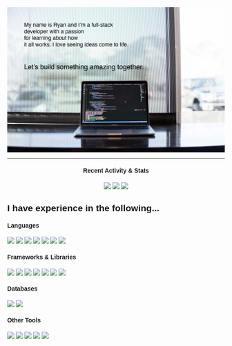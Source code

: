 <div class="big-container" style="font-family: 'Helvetica'">
    <div class="head-banner">
        <img src="banner-image-header.jpg" border=0 width="800" align="center">
    </div>
    <div class="info-badges">
        <hr>
        <h4 align="center">Recent Activity & Stats</h4>
        <div align="center">
            <img src="https://badges.pufler.dev/repos/ryan-bradshaw"/>
            <img src="https://badges.pufler.dev/commits/monthly/ryan-bradshaw"/>
            <img src="https://badges.pufler.dev/visits/ryan-bradshaw/ryan-bradshaw"/>
        </div>
    </div>
    <div class="main">
        <div class="technologies">
            <h2>I have experience in the following...</h2>
            <h4>Languages</h4>
                <img src="https://img.shields.io/badge/HTML5-E34F26?style=for-the-badge&logo=html5&logoColor=white"/>
                <img src="https://img.shields.io/badge/CSS3-1572B6?style=for-the-badge&logo=css3&logoColor=white" />
                <img src="https://img.shields.io/badge/JavaScript-F7DF1E?style=for-the-badge&logo=javascript&logoColor=black"/>
                <img src="https://img.shields.io/badge/Python-3776AB?style=for-the-badge&logo=python&logoColor=white"/>
                <img src="https://img.shields.io/badge/Java-ED8B00?style=for-the-badge&logo=java&logoColor=white"/>
                <img src="https://img.shields.io/badge/PHP-777BB4?style=for-the-badge&logo=php&logoColor=white"/>
                <img src="https://img.shields.io/badge/Rust-000000?style=for-the-badge&logo=rust&logoColor=white" />
                <!-- <img src="https://img.shields.io/badge/Solidity-e6e6e6?style=for-the-badge&logo=solidity&logoColor=black"/>-->
            <h4>Frameworks & Libraries</h4>
                <img src="https://img.shields.io/badge/-Nodejs-white?style=for-the-badge&logo=Node.js"/>
                <img src="https://img.shields.io/badge/-React-212121?style=for-the-badge&logo=react"/>
                <img src="https://img.shields.io/badge/Wordpress-21759B?style=for-the-badge&logo=wordpress&logoColor=white"/>
                <img src="https://img.shields.io/badge/-Bootstrap-563D7C?style=for-the-badge&logo=bootstrap"/>
                <img src="https://img.shields.io/badge/-Express-22AE5A?style=for-the-badge&logo=express"/>
                <img src="https://img.shields.io/badge/Flask-000000?style=for-the-badge&logo=flask&logoColor=white"/>
                <img src="https://img.shields.io/badge/npm-CB3837?style=for-the-badge&logo=npm&logoColor=white"/>
                <!-- add badge for axios? -->
            <h4>Databases</h4>
                <img src="https://img.shields.io/badge/-MySQL-DD8A00?style=for-the-badge&logo=mysql"/>
                <img src="https://img.shields.io/badge/-MongoDB-FFF?style=for-the-badge&logo=mongodb"/>
            <h4>Other Tools</h4>
                <img src="https://img.shields.io/badge/-Spring-166E3A?style=for-the-badge&logo=spring"/>
                <img src="https://img.shields.io/badge/-VSCode-282A36?style=for-the-badge&logo=visualstudiocode"/>
                <img src="https://img.shields.io/badge/Postman-FF6C37?style=for-the-badge&logo=Postman&logoColor=white"/>
                <img src="https://img.shields.io/badge/-Trello-095ED9?style=for-the-badge&logo=trello"/>
                <img src="https://img.shields.io/badge/-LeetCode-FFA116?style=for-the-badge&logo=LeetCode&logoColor=black"/>
        </div>
        <div class="bio">
        </div>
    </div>
    <div class="github-stats">
    </div>
</div>
